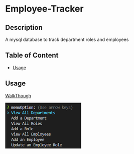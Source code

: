 # Employee-Tracker

  
  

  ## Description
  A mysql database to track department roles and employees

  ## Table of Content
  * [Usage](#usage)

  
  
  ## Usage
  [WalkThough](https://watch.screencastify.com/v/wzdr3x6w0kIfFFYOFxzp)

  ![Menu](./assets/menu.png)